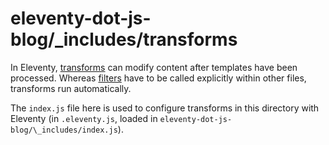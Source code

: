 # eleventy-dot-js-blog/\_includes/transforms

In Eleventy, [transforms](https://www.11ty.dev/docs/config/#transforms) can modify content after templates have been processed. Whereas [filters](https://www.11ty.dev/docs/filters/) have to be called explicitly within other files, transforms run automatically.

The `index.js` file here is used to configure transforms in this directory with Eleventy (in `.eleventy.js`, loaded in `eleventy-dot-js-blog/\_includes/index.js`).
